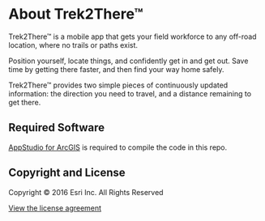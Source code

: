 # About Trek2There™

Trek2There™ is a mobile app that gets your field workforce to any off-road location, where no trails or paths exist.

Position yourself, locate things, and confidently get in and get out. Save time by getting there faster, and then find your way home safely.

Trek2There™ provides two simple pieces of continuously updated information: the direction you need to travel, and a distance remaining to get there.

## Required Software

<a href="http://www.esri.com/landing-pages/appstudio">AppStudio for ArcGIS</a> is required to compile the code in this repo.

## Copyright and License

Copyright © 2016 Esri Inc. All Rights Reserved

<a href='http://esriurl.com/labseula'>View the license agreement</a>
